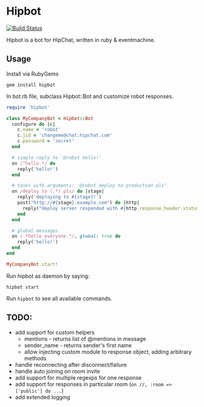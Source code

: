 # Hipbot

[![Build Status](https://secure.travis-ci.org/pewniak747/hipbot.png?branch=master)](http://travis-ci.org/pewniak747/hipbot)

Hipbot is a bot for HipChat, written in ruby & eventmachine.

## Usage

Install via RubyGems

```
gem install hipbot
```

In bot.rb file, subclass Hipbot::Bot and customize robot responses.

``` ruby
require 'hipbot'

class MyCompanyBot < Hipbot::Bot
  configure do |c|
    c.name = 'robot'
    c.jid = 'changeme@chat.hipchat.com'
    c.password = 'secret'
  end

  # simple reply to '@robot hello!'
  on /^hello.*/ do
    reply('hello!')
  end

  # tasks with arguments: '@robot deploy to production pls'
  on /deploy to (.*) pls/ do |stage|
    reply('deploying to #{stage}!')
    post("http://#{stage}.example.com") do |http|
      reply("deploy server responded with #{http.response_header.status}")
    end
  end

  # global messages
  on /.*hello everyone.*/, global: true do
    reply('hello!')
  end
end

MyCompanyBot.start!
```

Run hipbot as daemon by saying:

```
hipbot start
```

Run `hipbot` to see all available commands.

## TODO:

* add support for custom helpers
  * mentions - returns list of @mentions in message
  * sender_name - returns sender's first name
  * allow injecting custom module to response object, adding arbitrary methods
* handle reconnecting after disconnect/failure
* handle auto joining on room invite
* add support for multiple regexps for one response
* add support for responses in particular room (`on //, :room => ['public'] do ...`)
* add extended logging
